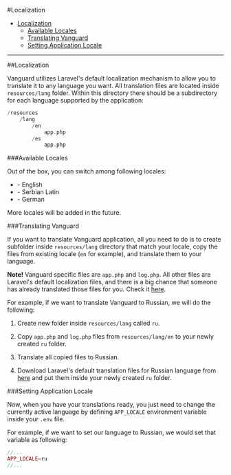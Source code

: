#Localization

* [Localization](#localization)
    * [Available Locales](#available-locales)
	* [Translating Vanguard](#translating-vanguard)
	* [Setting Application Locale](#setting-application-locale)
	
---

<a name="localization"></a>
##Localization

Vanguard utilizes Laravel's default localization mechanism to allow you to translate it to any language you want. All translation files are located inside `resources/lang` folder. Within this directory there should be a subdirectory for each language supported by the application:

```php
/resources
    /lang
        /en
            app.php
        /es
            app.php
```

<a name="available-locales"></a>
###Available Locales

Out of the box, you can switch among following locales:

- \- English
- \- Serbian Latin
- \- German

More locales will be added in the future.

<a name="translating-vanguard"></a>
###Translating Vanguard

If you want to translate Vanguard application, all you need to do is to create subfolder inside `resources/lang` directory that match your locale, copy the files from existing locale (`en` for example), and translate them to your language.
 
 **Note!** Vanguard specific files are `app.php` and `log.php`. All other files are Laravel's default localization files, and there is a big chance that someone has already translated those files for you. Check it [here](https://github.com/caouecs/Laravel-lang).

For example, if we want to translate Vanguard to Russian, we will do the following:

1. Create new folder inside `resources/lang` called `ru`. 

2. Copy `app.php` and `log.php` files from `resources/lang/en` to your newly created `ru` folder.

3. Translate all copied files to Russian.

4. Download Laravel's default translation files for Russian language from [here](https://github.com/caouecs/Laravel-lang) and put them inside your newly created `ru` folder.

<a name="setting-application-locale"></a>
###Setting Application Locale

Now, when you have your translations ready, you just need to change the currently active language by defining `APP_LOCALE` environment variable inside your `.env` file.

For example, if we want to set our language to Russian, we would set that variable as following:

```php
//...
APP_LOCALE=ru
//...
```


